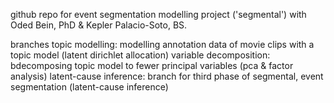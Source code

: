 github repo for event segmentation modelling project ('segmental') with Oded Bein, PhD & Kepler Palacio-Soto, BS. 

branches
topic modelling: modelling annotation data of movie clips with a topic model (latent dirichlet allocation)
variable decomposition: bdecomposing topic model to fewer principal variables (pca & factor analysis)
latent-cause inference: branch for third phase of segmental, event segmentation (latent-cause inference)
